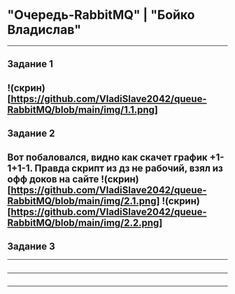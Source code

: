 # "Очередь-RabbitMQ" | "Бойко Владислав"
---
## Задание 1
!(скрин)[https://github.com/VladiSlave2042/queue-RabbitMQ/blob/main/img/1.1.png]
---
## Задание 2
Вот побаловался, видно как скачет график +1-1+1-1. Правда скрипт из дз не рабочий, взял из офф доков на сайте
!(скрин)[https://github.com/VladiSlave2042/queue-RabbitMQ/blob/main/img/2.1.png]
!(скрин)[https://github.com/VladiSlave2042/queue-RabbitMQ/blob/main/img/2.2.png]
---
## Задание 3

---
## 
---
## 
---